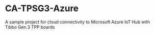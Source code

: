 # CA-TPSG3-Azure
A sample project for cloud connectivity to Microsoft Azure IoT Hub with Tibbo Gen.3 TPP boards
